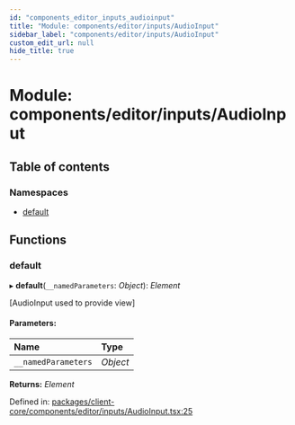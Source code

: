 ```yaml
---
id: "components_editor_inputs_audioinput"
title: "Module: components/editor/inputs/AudioInput"
sidebar_label: "components/editor/inputs/AudioInput"
custom_edit_url: null
hide_title: true
---
```


# Module: components/editor/inputs/AudioInput

## Table of contents

### Namespaces

- [default](components_editor_inputs_audioinput.default.md)

## Functions

### default

▸ **default**(`__namedParameters`: *Object*): *Element*

[AudioInput used to provide view]

#### Parameters:

Name | Type |
:------ | :------ |
`__namedParameters` | *Object* |

**Returns:** *Element*

Defined in: [packages/client-core/components/editor/inputs/AudioInput.tsx:25](https://github.com/xr3ngine/xr3ngine/blob/66a84a950/packages/client-core/components/editor/inputs/AudioInput.tsx#L25)
